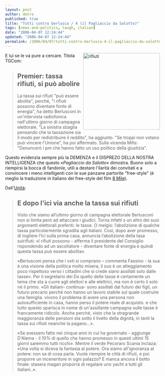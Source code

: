 ```yaml
---
layout: post
author: detro
published: true
title: "Tutti contro berlusca / 4 (il Pagliaccio da Salotto)"
tags: [news-and-politics, laugh, italian]
date: "2006-04-07 12:24:44"
updated: "2006-04-07 12:24:44"
permalink: /2006/04/07/tutti-contro-berlusca-4-il-pagliaccio-da-salotto/
---
```


<img src="http://www.parks.it/parco.po.to/foto/9.Rifiuti-800.jpg" alt="rifiuti" align="right" width="250" />
E lui se le va pure a cercare.
Titola TGCom:
<blockquote><h2>Premier: tassa rifiuti, si può abolire</h2>
La tassa sui rifiuti "può essere abolita", perché, "i rifiuti possono diventare fonte di energia", ha detto Berlusconi in un'intervista radiofonica nell'ultimo giorno di campagna elettorale. "La sinistra sbaglia pensando che la tassazione sia il modo per redistribuire il reddito", ha aggiunto. "Se troppi non votano può vincere l'Unione", ha poi affermato. Sulla vicenda Mills: "Denuncerò i pm che hanno fatto un uso politico della giustizia".
</blockquote>

Questo evidenzia sempre più la DEMENZA e il DISPREZO DELLA NOSTRA INTELLIGENZA che questo &laquo;<em>Pagliaccio da Salotto</em>&raquo; dimostra. Buono solo a riempirsi la bocca di fandonie, utili a destare l'ilarità dei convitati e a convincere i meno intelligenti con le sue panzane partorite "free-style" (é meglio la traduzione in italiano dei free-style del film <a href="http://it.wikipedia.org/wiki/8_Mile">8 Mile</a>).

<!--more-->
Dall'<a href="http://www.unita.it/index.asp?SEZIONE_COD=HP&TOPIC_TIPO=&TOPIC_ID=48619">Unità</a>:
<blockquote><h2>E dopo l'ici via anche la tassa sui rifiuti</h2>

Visto che siamo all’ultimo giorno di campagna elettorale Berlusconi non si limita però ad attaccare i giudici. Torna infatti s un altro dei suoi argomenti elettorali preferiti: le tasse. O melgio: l’abolizione di qualche tassa particolarmente sgradita agli italiani. Così, dopo aver promesso, di togliere l’Ici sulla prima casa, annuncia l’abolizione della tasa suirifiuti: «I rifiuti possono - afferma il presidente del Consiglio rispondendo ad un ascoltatore - diventare fonte di energia e quindi questa tassa può essere abolita».

«Berlusconi pensa che i voti si comprano – commenta Fassino - la sua è una visione della politica molto misera, il suo è un atteggiamento poco rispettoso verso i cittadini che si crede siano assillati solo dalle tasse». Per il segretario dei Ds quello delle tasse è certamente un tema che sta a cuore agli elettori e alle elettrici, ma non è certo il solo né il primo. «Gli italiani- continua- sono assillati dal futuro dei figli, un futuro precario perché non hanno un lavoro stabile sul quale costruire una famiglia. vivono il problema di avere una persona non autosufficiente in casa, hanno perso il potere reale di acquisto. e che tutto questo sparisca in nome di un'assillante campagna sulle tasse è francamente ridicolo. Anche perché, visto che la stragrande maggioranza delle pensioni sta sotto il livello della dignità, in tanti la tassa sui rifiuti neanche la pagano...».

«Se avessero fatto nei cinque anni in cui ha governato - aggiunge D'Alema - il 10% di quello che hanno promesso in questi ultimi 15 giorni saremmo tutti ricchi». Mentre il verde Pecoraro Scania inclaza: «Una volta si diceva la fantasia al potere. Ora siamo all'ignoranza al potere: non sa di cosa parla. Vuole riempire le città di rifiuti, e poi proporre un inceneritore in ogni palazzo? E manca ancora il botto finale: stasera magari proporrà di regalare uno yacht a tutti gli italiani..».</blockquote>
